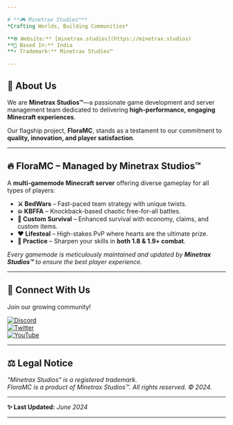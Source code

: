 ```yaml
---

# **🎮 Minetrax Studios™**  
*Crafting Worlds, Building Communities*  

**🌐 Website:** [minetrax.studios](https://minetrax.studios)  
**📍 Based In:** India  
**⚡ Trademark:** Minetrax Studios™  

---
```


## **🚀 About Us**  
We are **Minetrax Studios™**—a passionate game development and server management team dedicated to delivering **high-performance, engaging Minecraft experiences**.  

Our flagship project, **FloraMC**, stands as a testament to our commitment to **quality, innovation, and player satisfaction**.  

---

## **🔥 FloraMC – Managed by Minetrax Studios™**  
A **multi-gamemode Minecraft server** offering diverse gameplay for all types of players:  

- **⚔️ BedWars** – Fast-paced team strategy with unique twists.  
- **💥 KBFFA** – Knockback-based chaotic free-for-all battles.  
- **🌿 Custom Survival** – Enhanced survival with economy, claims, and custom items.  
- **❤️ Lifesteal** – High-stakes PvP where hearts are the ultimate prize.  
- **🏹 Practice** – Sharpen your skills in **both 1.8 & 1.9+ combat**.  

*Every gamemode is meticulously maintained and updated by **Minetrax Studios™** to ensure the best player experience.*  

---

## **📢 Connect With Us**  
Join our growing community!  

[![Discord](https://img.shields.io/badge/Discord-Join-%237289DA?style=flat&logo=discord)](https://discord.gg/hAh82s5x9f)  
[![Twitter](https://img.shields.io/badge/Twitter-Follow-%231DA1F2?style=flat&logo=twitter)](https://twitter.com/MinetraxStudios)  
[![YouTube](https://img.shields.io/badge/YouTube-Subscribe-%23FF0000?style=flat&logo=youtube)](https://youtube.com/@MinetraxStudios)  

---

## **⚖️ Legal Notice**  
*"Minetrax Studios" is a registered trademark.*  
*FloraMC is a product of Minetrax Studios™. All rights reserved. © 2024.*  

---

**✨ Last Updated:** *June 2024*  

---